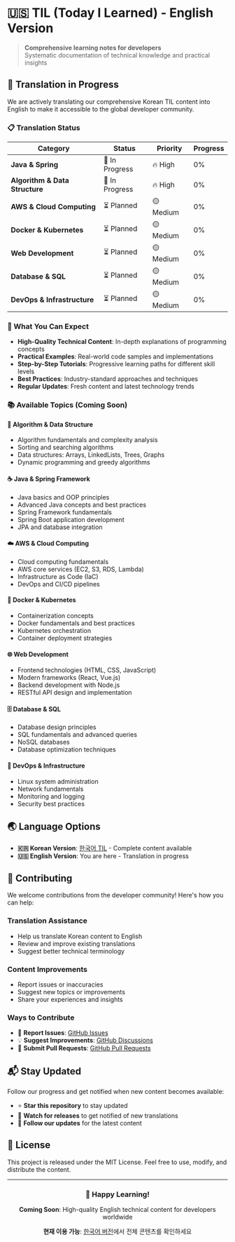 # 🇺🇸 TIL (Today I Learned) - English Version

> **Comprehensive learning notes for developers**  
> Systematic documentation of technical knowledge and practical insights

## 🚧 Translation in Progress

We are actively translating our comprehensive Korean TIL content into English to make it accessible to the global developer community.

### 📋 Translation Status

| Category | Status | Priority | Progress |
|----------|--------|----------|----------|
| **Java & Spring** | 🔄 In Progress | 🔥 High | 0% |
| **Algorithm & Data Structure** | 🔄 In Progress | 🔥 High | 0% |
| **AWS & Cloud Computing** | ⏳ Planned | 🟡 Medium | 0% |
| **Docker & Kubernetes** | ⏳ Planned | 🟡 Medium | 0% |
| **Web Development** | ⏳ Planned | 🟡 Medium | 0% |
| **Database & SQL** | ⏳ Planned | 🟡 Medium | 0% |
| **DevOps & Infrastructure** | ⏳ Planned | 🟡 Medium | 0% |

### 🎯 What You Can Expect

- **High-Quality Technical Content**: In-depth explanations of programming concepts
- **Practical Examples**: Real-world code samples and implementations
- **Step-by-Step Tutorials**: Progressive learning paths for different skill levels
- **Best Practices**: Industry-standard approaches and techniques
- **Regular Updates**: Fresh content and latest technology trends

### 📚 Available Topics (Coming Soon)

#### 🧮 Algorithm & Data Structure
- Algorithm fundamentals and complexity analysis
- Sorting and searching algorithms
- Data structures: Arrays, LinkedLists, Trees, Graphs
- Dynamic programming and greedy algorithms

#### ☕ Java & Spring Framework
- Java basics and OOP principles
- Advanced Java concepts and best practices
- Spring Framework fundamentals
- Spring Boot application development
- JPA and database integration

#### ☁️ AWS & Cloud Computing
- Cloud computing fundamentals
- AWS core services (EC2, S3, RDS, Lambda)
- Infrastructure as Code (IaC)
- DevOps and CI/CD pipelines

#### 🐳 Docker & Kubernetes
- Containerization concepts
- Docker fundamentals and best practices
- Kubernetes orchestration
- Container deployment strategies

#### 🌐 Web Development
- Frontend technologies (HTML, CSS, JavaScript)
- Modern frameworks (React, Vue.js)
- Backend development with Node.js
- RESTful API design and implementation

#### 🗄️ Database & SQL
- Database design principles
- SQL fundamentals and advanced queries
- NoSQL databases
- Database optimization techniques

#### 🔧 DevOps & Infrastructure
- Linux system administration
- Network fundamentals
- Monitoring and logging
- Security best practices

## 🌏 Language Options

- **🇰🇷 Korean Version**: [한국어 TIL](../kor/README.md) - Complete content available
- **🇺🇸 English Version**: You are here - Translation in progress

## 🤝 Contributing

We welcome contributions from the developer community! Here's how you can help:

### Translation Assistance
- Help us translate Korean content to English
- Review and improve existing translations
- Suggest better technical terminology

### Content Improvements
- Report issues or inaccuracies
- Suggest new topics or improvements
- Share your experiences and insights

### Ways to Contribute
- 🐛 **Report Issues**: [GitHub Issues](https://github.com/your-repo/issues)
- 💡 **Suggest Improvements**: [GitHub Discussions](https://github.com/your-repo/discussions)
- 🔧 **Submit Pull Requests**: [GitHub Pull Requests](https://github.com/your-repo/pulls)

## 📬 Stay Updated

Follow our progress and get notified when new content becomes available:

- ⭐ **Star this repository** to stay updated
- 👀 **Watch for releases** to get notified of new translations
- 🔔 **Follow our updates** for the latest content

## 📜 License

This project is released under the MIT License. Feel free to use, modify, and distribute the content.

---

<div align="center">

### 🚀 Happy Learning!

**Coming Soon**: High-quality English technical content for developers worldwide

**현재 이용 가능**: [한국어 버전](../kor/README.md)에서 전체 콘텐츠를 확인하세요

</div> 
